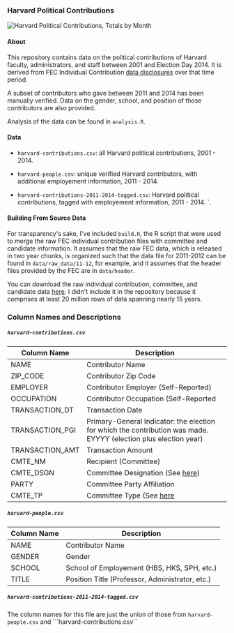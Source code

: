 ### Harvard Political Contributions

![Harvard Political Contributions, Totals by Month](http://i.imgur.com/MBSzfe5.jpg)

#### About

This repository contains data on the political contributions of Harvard faculty, administrators, and staff between 2001 and Election Day 2014. It is derived from FEC Individual Contribution [data disclosures](http://www.fec.gov/finance/disclosure/ftpdet.shtml) over that time period. 

A subset of contributors who gave between 2011 and 2014 has been manually verified. Data on the gender, school, and position of those contributors are also provided. 

Analysis of the data can be found in ```analysis.R```.

#### Data

* ```harvard-contributions.csv```: all Harvard political contributions, 2001 - 2014. 

* ```harvard-people.csv```: unique verified Harvard contributors, with additional employement information, 2011 - 2014.  

* ```harvard-contributions-2011-2014-tagged.csv```: Harvard political contributions, tagged with employement information, 2011 - 2014. `.

#### Building From Source Data

For transparency's sake, I've included ```build.R```, the R script that were used to  merge the raw FEC individual contribution files with committee and candidate information. It assumes that the raw FEC data, which is released in two year chunks, is organized such that the data file for 2011-2012 can be found in ```data/raw_data/11-12```, for example, and it assumes that the header files provided by the FEC are in ```data/header```. 

You can download the raw individual contribution, committee, and candidate data [here](http://www.fec.gov/finance/disclosure/ftpdet.shtml). I didn't include it in the repository because it comprises at least 20 million rows of data spanning nearly 15 years. 

### Column Names and Descriptions

##### ```harvard-contributions.csv```

| Column Name   | Description |
| ------------- | ------------- |
|  NAME | Contributor Name |
|  ZIP_CODE | Contributor Zip Code |
|  EMPLOYER | Contributor Employer (Self-Reported) |
|  OCCUPATION | Contributor Occupation (Self-Reported |
|  TRANSACTION_DT | Transaction Date |
|  TRANSACTION_PGI | Primary-General Indicator: the election for which the contribution was made. EYYYY (election plus election year) |
| TRANSACTION_AMT | Transaction Amount |
|  CMTE_NM | Recipient (Committee) |
| CMTE_DSGN | Committee Designation (See [here](http://www.fec.gov/finance/disclosure/metadata/DataDictionaryCommitteeMaster.shtml)) |
| PARTY | Committee Party Affiliation |
|  CMTE_TP | Committee Type (See [here](http://www.fec.gov/finance/disclosure/metadata/CommitteeTypeCodes.shtml)|

##### ```harvard-people.csv```

| Column Name  | Description |
| ------------- | ------------- |
| NAME | Contributor Name | 
| GENDER |  Gender | 
| SCHOOL |  School of Employement (HBS, HKS, SPH, etc.)| 
| TITLE | Position Title (Professor, Administrator, etc.) | 

##### ```harvard-contributions-2011-2014-tagged.csv```

The column names for this file are just the union of those from ```harvard-people.csv``` and ```harvard-contributions.csv``
